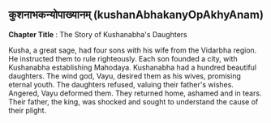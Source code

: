 ## कुशनाभकन्योपाख्यानम् (kushanAbhakanyOpAkhyAnam)
**Chapter Title** : The Story of Kushanabha's Daughters

Kusha, a great sage, had four sons with his wife from the Vidarbha region. He instructed them to rule righteously. Each son founded a city, with Kushanabha establishing Mahodaya. Kushanabha had a hundred beautiful daughters. The wind god, Vayu, desired them as his wives, promising eternal youth. The daughters refused, valuing their father's wishes. Angered, Vayu deformed them. They returned home, ashamed and in tears. Their father, the king, was shocked and sought to understand the cause of their plight.